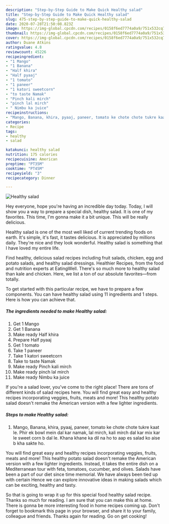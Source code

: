 ```yaml
---
description: "Step-by-Step Guide to Make Quick Healthy salad"
title: "Step-by-Step Guide to Make Quick Healthy salad"
slug: 475-step-by-step-guide-to-make-quick-healthy-salad
date: 2020-07-28T21:50:08.823Z
image: https://img-global.cpcdn.com/recipes/0158f6ed7774a0a9/751x532cq70/healthy-salad-recipe-main-photo.jpg
thumbnail: https://img-global.cpcdn.com/recipes/0158f6ed7774a0a9/751x532cq70/healthy-salad-recipe-main-photo.jpg
cover: https://img-global.cpcdn.com/recipes/0158f6ed7774a0a9/751x532cq70/healthy-salad-recipe-main-photo.jpg
author: Duane Atkins
ratingvalue: 4.8
reviewcount: 45226
recipeingredient:
- "1 Mango"
- "1 Banana"
- "Half khira"
- "Half pyaaj"
- "1 tomato"
- "1 paneer"
- "1 katori sweetcorn"
- "to taste Namak"
- "Pinch kali mirch"
- "pinch lal mirch"
- " Nimbu ka juice"
recipeinstructions:
- "Mango, Banana, khira, pyaaj, paneer, tomato ke chote chote tukre kaat le. Phir ek bowl mein dal kar namak, lal mirch, kali mirch dal kar mix kar le sweet corn b dal le. Khana khane ka dil na ho to aap es salad ko aise b kha sakte ho."
categories:
- Recipe
tags:
- healthy
- salad

katakunci: healthy salad 
nutrition: 175 calories
recipecuisine: American
preptime: "PT35M"
cooktime: "PT45M"
recipeyield: "3"
recipecategory: Dinner

---
```



![Healthy salad](https://img-global.cpcdn.com/recipes/0158f6ed7774a0a9/751x532cq70/healthy-salad-recipe-main-photo.jpg)

Hey everyone, hope you're having an incredible day today. Today, I will show you a way to prepare a special dish, healthy salad. It is one of my favorites. This time, I'm gonna make it a bit unique. This will be really delicious.

Healthy salad is one of the most well liked of current trending foods on earth. It's simple, it's fast, it tastes delicious. It is appreciated by millions daily. They're nice and they look wonderful. Healthy salad is something that I have loved my entire life.

Find healthy, delicious salad recipes including fruit salads, chicken, egg and potato salads, and healthy salad dressings. Healthier Recipes, from the food and nutrition experts at EatingWell. There&#39;s so much more to healthy salad than kale and chicken. Here, we list a ton of our absolute favorites—from totally.


To get started with this particular recipe, we have to prepare a few components. You can have healthy salad using 11 ingredients and 1 steps. Here is how you can achieve that.

<!--inarticleads1-->

##### The ingredients needed to make Healthy salad:

1. Get 1 Mango
1. Get 1 Banana
1. Make ready Half khira
1. Prepare Half pyaaj
1. Get 1 tomato
1. Take 1 paneer
1. Take 1 katori sweetcorn
1. Take to taste Namak
1. Make ready Pinch kali mirch
1. Make ready pinch lal mirch
1. Make ready  Nimbu ka juice


If you&#39;re a salad lover, you&#39;ve come to the right place! There are tons of different kinds of salad recipes here. You will find great easy and healthy recipes incorporating veggies, fruits, meats and more! This healthy potato salad doesn&#39;t remake the American version with a few lighter ingredients. 

<!--inarticleads2-->

##### Steps to make Healthy salad:

1. Mango, Banana, khira, pyaaj, paneer, tomato ke chote chote tukre kaat le. Phir ek bowl mein dal kar namak, lal mirch, kali mirch dal kar mix kar le sweet corn b dal le. Khana khane ka dil na ho to aap es salad ko aise b kha sakte ho.


You will find great easy and healthy recipes incorporating veggies, fruits, meats and more! This healthy potato salad doesn&#39;t remake the American version with a few lighter ingredients. Instead, it takes the entire dish on a Mediterranean tour with feta, tomatoes, cucumber, and olives. Salads have been a part of our diet since time memorial. We have always been tied up with certain Hence we can explore innovative ideas in making salads which can be exciting, healthy and tasty. 

So that is going to wrap it up for this special food healthy salad recipe. Thanks so much for reading. I am sure that you can make this at home. There is gonna be more interesting food in home recipes coming up. Don't forget to bookmark this page in your browser, and share it to your family, colleague and friends. Thanks again for reading. Go on get cooking!
